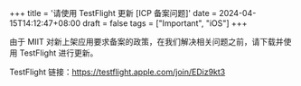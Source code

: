 +++
title = '请使用 TestFlight 更新 [ICP 备案问题]'
date = 2024-04-15T14:12:47+08:00
draft = false
tags = ["Important", "iOS"]
+++

由于 MIIT 对新上架应用要求备案的政策，在我们解决相关问题之前，请下载并使用 TestFlight 进行更新。

TestFlight 链接：<https://testflight.apple.com/join/EDiz9kt3>
